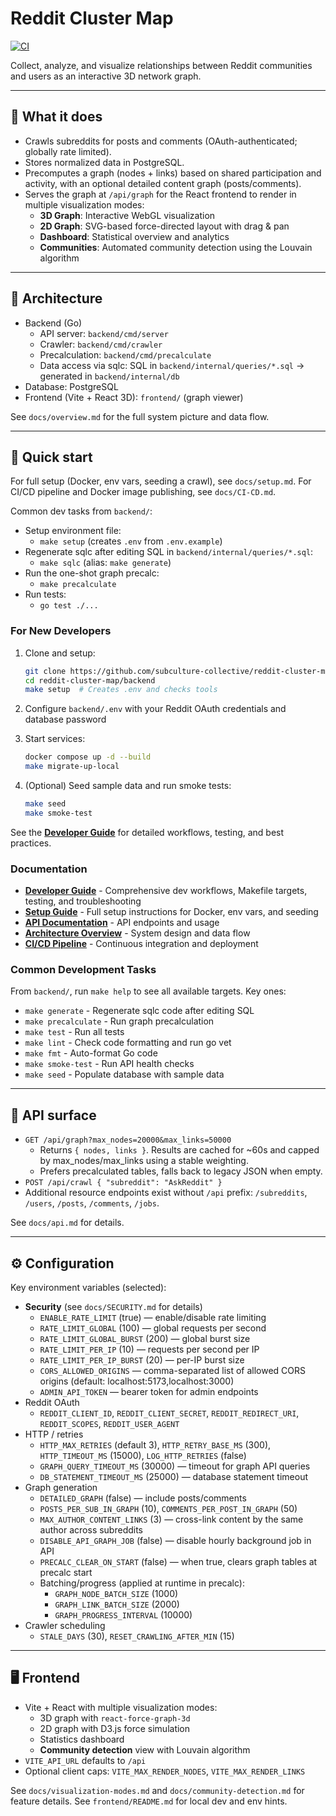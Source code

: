# Reddit Cluster Map

[![CI](https://github.com/onnwee/reddit-cluster-map/actions/workflows/ci.yml/badge.svg)](https://github.com/onnwee/reddit-cluster-map/actions/workflows/ci.yml)

Collect, analyze, and visualize relationships between Reddit communities and users as an interactive 3D network graph.

---

## 🧠 What it does

- Crawls subreddits for posts and comments (OAuth-authenticated; globally rate limited).
- Stores normalized data in PostgreSQL.
- Precomputes a graph (nodes + links) based on shared participation and activity, with an optional detailed content graph (posts/comments).
- Serves the graph at `/api/graph` for the React frontend to render in multiple visualization modes:
  - **3D Graph**: Interactive WebGL visualization
  - **2D Graph**: SVG-based force-directed layout with drag & pan
  - **Dashboard**: Statistical overview and analytics
  - **Communities**: Automated community detection using the Louvain algorithm

---

## 🧱 Architecture

- Backend (Go)
  - API server: `backend/cmd/server`
  - Crawler: `backend/cmd/crawler`
  - Precalculation: `backend/cmd/precalculate`
  - Data access via sqlc: SQL in `backend/internal/queries/*.sql` → generated in `backend/internal/db`
- Database: PostgreSQL
- Frontend (Vite + React 3D): `frontend/` (graph viewer)

See `docs/overview.md` for the full system picture and data flow.

---

## 🚀 Quick start

For full setup (Docker, env vars, seeding a crawl), see `docs/setup.md`.
For CI/CD pipeline and Docker image publishing, see `docs/CI-CD.md`.

Common dev tasks from `backend/`:

- Setup environment file:
  - `make setup` (creates `.env` from `.env.example`)
- Regenerate sqlc after editing SQL in `backend/internal/queries/*.sql`:
  - `make sqlc` (alias: `make generate`)
- Run the one-shot graph precalc:
  - `make precalculate`
- Run tests:
  - `go test ./...`
### For New Developers

1. Clone and setup:
   ```bash
   git clone https://github.com/subculture-collective/reddit-cluster-map.git
   cd reddit-cluster-map/backend
   make setup  # Creates .env and checks tools
   ```

2. Configure `backend/.env` with your Reddit OAuth credentials and database password

3. Start services:
   ```bash
   docker compose up -d --build
   make migrate-up-local
   ```

4. (Optional) Seed sample data and run smoke tests:
   ```bash
   make seed
   make smoke-test
   ```

See the **[Developer Guide](docs/developer-guide.md)** for detailed workflows, testing, and best practices.

### Documentation

- **[Developer Guide](docs/developer-guide.md)** - Comprehensive dev workflows, Makefile targets, testing, and troubleshooting
- **[Setup Guide](docs/setup.md)** - Full setup instructions for Docker, env vars, and seeding
- **[API Documentation](docs/api.md)** - API endpoints and usage
- **[Architecture Overview](docs/overview.md)** - System design and data flow
- **[CI/CD Pipeline](docs/CI-CD.md)** - Continuous integration and deployment

### Common Development Tasks

From `backend/`, run `make help` to see all available targets. Key ones:

- `make generate` - Regenerate sqlc code after editing SQL
- `make precalculate` - Run graph precalculation
- `make test` - Run all tests
- `make lint` - Check code formatting and run go vet
- `make fmt` - Auto-format Go code
- `make smoke-test` - Run API health checks
- `make seed` - Populate database with sample data

---

## 🔌 API surface

- `GET /api/graph?max_nodes=20000&max_links=50000`
  - Returns `{ nodes, links }`. Results are cached for ~60s and capped by max_nodes/max_links using a stable weighting.
  - Prefers precalculated tables, falls back to legacy JSON when empty.
- `POST /api/crawl { "subreddit": "AskReddit" }`
- Additional resource endpoints exist without `/api` prefix: `/subreddits`, `/users`, `/posts`, `/comments`, `/jobs`.

See `docs/api.md` for details.

---

## ⚙️ Configuration

Key environment variables (selected):

- **Security** (see `docs/SECURITY.md` for details)
  - `ENABLE_RATE_LIMIT` (true) — enable/disable rate limiting
  - `RATE_LIMIT_GLOBAL` (100) — global requests per second
  - `RATE_LIMIT_GLOBAL_BURST` (200) — global burst size
  - `RATE_LIMIT_PER_IP` (10) — requests per second per IP
  - `RATE_LIMIT_PER_IP_BURST` (20) — per-IP burst size
  - `CORS_ALLOWED_ORIGINS` — comma-separated list of allowed CORS origins (default: localhost:5173,localhost:3000)
  - `ADMIN_API_TOKEN` — bearer token for admin endpoints
- Reddit OAuth
  - `REDDIT_CLIENT_ID`, `REDDIT_CLIENT_SECRET`, `REDDIT_REDIRECT_URI`, `REDDIT_SCOPES`, `REDDIT_USER_AGENT`
- HTTP / retries
  - `HTTP_MAX_RETRIES` (default 3), `HTTP_RETRY_BASE_MS` (300), `HTTP_TIMEOUT_MS` (15000), `LOG_HTTP_RETRIES` (false)
  - `GRAPH_QUERY_TIMEOUT_MS` (30000) — timeout for graph API queries
  - `DB_STATEMENT_TIMEOUT_MS` (25000) — database statement timeout
- Graph generation
  - `DETAILED_GRAPH` (false) — include posts/comments
  - `POSTS_PER_SUB_IN_GRAPH` (10), `COMMENTS_PER_POST_IN_GRAPH` (50)
  - `MAX_AUTHOR_CONTENT_LINKS` (3) — cross-link content by the same author across subreddits
  - `DISABLE_API_GRAPH_JOB` (false) — disable hourly background job in API
  - `PRECALC_CLEAR_ON_START` (false) — when true, clears graph tables at precalc start
  - Batching/progress (applied at runtime in precalc):
    - `GRAPH_NODE_BATCH_SIZE` (1000)
    - `GRAPH_LINK_BATCH_SIZE` (2000)
    - `GRAPH_PROGRESS_INTERVAL` (10000)
- Crawler scheduling
  - `STALE_DAYS` (30), `RESET_CRAWLING_AFTER_MIN` (15)

---

## 🖥 Frontend

- Vite + React with multiple visualization modes:
  - 3D graph with `react-force-graph-3d`
  - 2D graph with D3.js force simulation
  - Statistics dashboard
  - **Community detection** view with Louvain algorithm
- `VITE_API_URL` defaults to `/api`
- Optional client caps: `VITE_MAX_RENDER_NODES`, `VITE_MAX_RENDER_LINKS`

See `docs/visualization-modes.md` and `docs/community-detection.md` for feature details.
See `frontend/README.md` for local dev and env hints.
